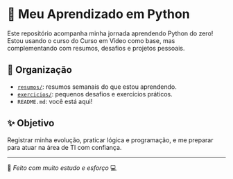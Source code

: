 # 🐍 Meu Aprendizado em Python

Este repositório acompanha minha jornada aprendendo Python do zero!  
Estou usando o curso do Curso em Vídeo como base, mas complementando com resumos, desafios e projetos pessoais.

## 📁 Organização

- [`resumos/`](./resumos): resumos semanais do que estou aprendendo.
- [`exercicios/`](./exercicios): pequenos desafios e exercícios práticos.
- `README.md`: você está aqui!

## ✨ Objetivo

Registrar minha evolução, praticar lógica e programação, e me preparar para atuar na área de TI com confiança.

---

🌸 *Feito com muito estudo e esforço* 💻
